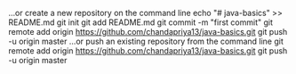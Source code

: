 …or create a new repository on the command line
echo "# java-basics" >> README.md
git init
git add README.md
git commit -m "first commit"
git remote add origin https://github.com/chandapriya13/java-basics.git
git push -u origin master
…or push an existing repository from the command line
git remote add origin https://github.com/chandapriya13/java-basics.git
git push -u origin master
